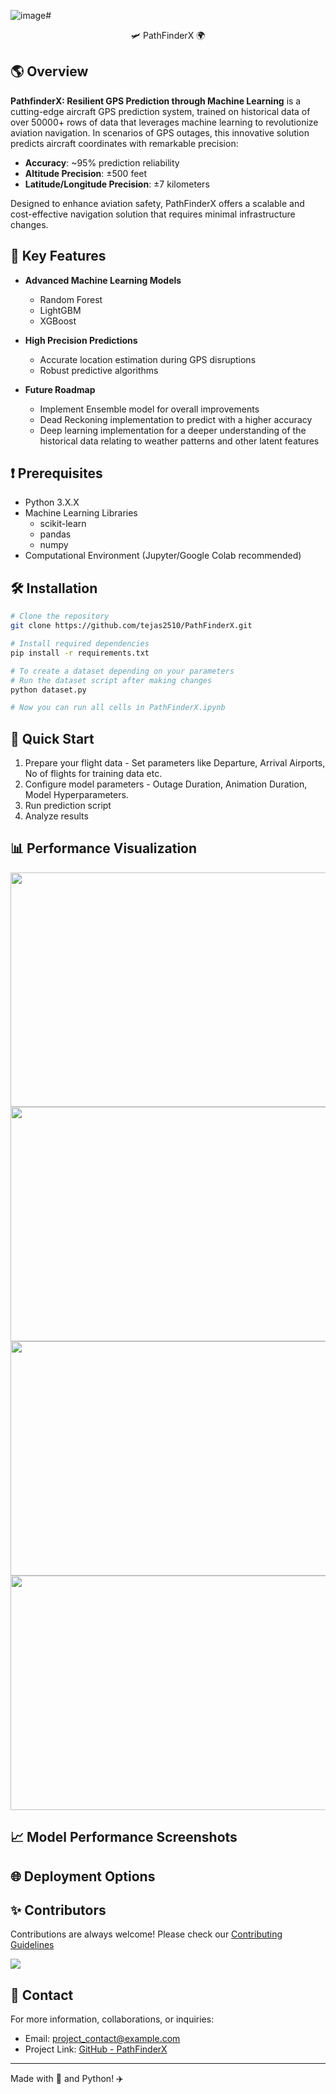![image](https://github.com/user-attachments/assets/59601317-141b-424b-84e6-206248508e0c)# <p align="center">🛩️ PathFinderX 🌍</p>

## 🌎 Overview

**PathfinderX: Resilient GPS Prediction through Machine Learning** is a cutting-edge aircraft GPS prediction system, trained on historical data of over 50000+ rows of data that leverages machine learning to revolutionize aviation navigation. In scenarios of GPS outages, this innovative solution predicts aircraft coordinates with remarkable precision:

- **Accuracy**: ~95% prediction reliability
- **Altitude Precision**: ±500 feet
- **Latitude/Longitude Precision**: ±7 kilometers

Designed to enhance aviation safety, PathFinderX offers a scalable and cost-effective navigation solution that requires minimal infrastructure changes.

## 🚀 Key Features

- **Advanced Machine Learning Models**
  - Random Forest
  - LightGBM
  - XGBoost

- **High Precision Predictions**
  - Accurate location estimation during GPS disruptions
  - Robust predictive algorithms

- **Future Roadmap**
  - Implement Ensemble model for overall improvements
  - Dead Reckoning implementation to predict with a higher accuracy
  - Deep learning implementation for a deeper understanding of the historical data relating to weather patterns and other latent features

## ❗ Prerequisites

- Python 3.X.X
- Machine Learning Libraries
  - scikit-learn
  - pandas
  - numpy
- Computational Environment (Jupyter/Google Colab recommended)

## 🛠️ Installation

```bash
# Clone the repository
git clone https://github.com/tejas2510/PathFinderX.git

# Install required dependencies
pip install -r requirements.txt

# To create a dataset depending on your parameters
# Run the dataset script after making changes
python dataset.py

# Now you can run all cells in PathFinderX.ipynb
```

## 🚀 Quick Start

1. Prepare your flight data - Set parameters like Departure, Arrival Airports, No of flights for training data etc.
2. Configure model parameters - Outage Duration, Animation Duration, Model Hyperparameters.
3. Run prediction script
4. Analyze results

## 📊 Performance Visualization
<img src="" width="600" height="375">
<img src="https://github.com/tejas2510/PathFinderX/blob/master/new_plots/flight_Air%20India_AI1446/Air%20India_AI1446_alt_prediction.png" width="600" height="375">
<img src="https://github.com/tejas2510/PathFinderX/blob/master/new_plots/flight_Air%20India_AI1446/Air%20India_AI1446_lat_prediction.png" width="600" height="375">

<img src="https://github.com/tejas2510/PathFinderX/blob/master/assets/Screenshot%20from%202024-11-29%2016-10-31.png?raw=true" width="600" height="375">

## 📈 Model Performance Screenshots



## 🌐 Deployment Options

## ✨ Contributors

Contributions are always welcome! Please check our [Contributing Guidelines](/CONTRIBUTING.md)

<a href="https://github.com/tejas2510/PathFinderX/graphs/contributors">
  <img src="https://contrib.rocks/image?repo=tejas2510/PathFinderX" />
</a>

## 📧 Contact

For more information, collaborations, or inquiries:
- Email: [project_contact@example.com](mailto:for.tejaspatil@gmail.com)
- Project Link: [GitHub - PathFinderX](https://github.com/tejas2510/PathFinderX)

---

Made with 💖 and Python! ✈️
